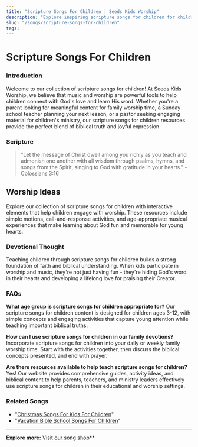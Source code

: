 ```yaml
---
title: "Scripture Songs For Children | Seeds Kids Worship"
description: "Explore inspiring scripture songs for children for children's worship and faith development. Biblical music resources for families and ministry."
slug: "/songs/scripture-songs-for-children"
tags:
---
```


# Scripture Songs For Children

### Introduction

Welcome to our collection of scripture songs for children! At Seeds Kids Worship, we believe that music and worship are powerful tools to help children connect with God's love and learn His word. Whether you're a parent looking for meaningful content for family worship time, a Sunday school teacher planning your next lesson, or a pastor seeking engaging material for children's ministry, our scripture songs for children resources provide the perfect blend of biblical truth and joyful expression.

### Scripture

> "Let the message of Christ dwell among you richly as you teach and admonish one another with all wisdom through psalms, hymns, and songs from the Spirit, singing to God with gratitude in your hearts." - Colossians 3:16

## Worship Ideas

Explore our collection of scripture songs for children with interactive elements that help children engage with worship. These resources include simple motions, call-and-response activities, and age-appropriate musical experiences that make learning about God fun and memorable for young hearts.

### Devotional Thought

Teaching children through scripture songs for children builds a strong foundation of faith and biblical understanding. When kids participate in worship and music, they're not just having fun - they're hiding God's word in their hearts and developing a lifelong love for praising their Creator.

### FAQs

**What age group is scripture songs for children appropriate for?**
Our scripture songs for children content is designed for children ages 3-12, with simple concepts and engaging activities that capture young attention while teaching important biblical truths.

**How can I use scripture songs for children in our family devotions?**
Incorporate scripture songs for children into your daily or weekly family worship time. Start with the activities together, then discuss the biblical concepts presented, and end with prayer.

**Are there resources available to help teach scripture songs for children?**
Yes! Our website provides comprehensive guides, activity ideas, and biblical content to help parents, teachers, and ministry leaders effectively use scripture songs for children in their educational and worship settings.

### Related Songs

- "[Christmas Songs For Kids For Children](/activities/christmas-songs-for-kids-for-children/)"
- "[Vacation Bible School Songs For Children](/activities/vacation-bible-school-songs-for-children/)"

---

**Explore more:** [Visit our song shop](https://seedskidsworship.com/shop)**

<!-- Schema Markup -->
<script type="application/ld+json">
{
  "@context": "https://schema.org",
  "@type": "MusicRecording",
  "name": "Scripture Songs For Children",
  "byArtist": {
    "@type": "MusicGroup",
    "name": "Seeds Kids Worship"
  },
  "isFamilyFriendly": true,
  "url": "https://seedskidsworship.com/songs/scripture-songs-for-children/"
}
</script>